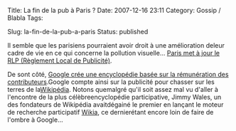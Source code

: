 Title: La fin de la pub à Paris ?
Date: 2007-12-16 23:11
Category: Gossip / Blabla
Tags: <?xml version="1.0" encoding="utf-8"?>

Slug: la-fin-de-la-pub-a-paris
Status: published

Il semble que les parisiens pourraient avoir droit à une amélioration deleur cadre de vie en ce qui concerne la pollution visuelle... [Paris met à jour le RLP (Règlement Local de Publicité)](\%22http://www.lexpansion.com/economie/actualite-entreprise/le-projet-anti-affichage-de-paris-affole-les-publicitaires_136547.html\%22).

De sont côté, [Google crée une encyclopédie basée sur la rémunération des contributeurs](\%22http://www.lexpansion.com/economie/actualite-high-tech/google-s-attaque-a-wikipedia_136684.html\%22).Google compte ainsi sur la publicité pour chasser sur les terres de la[Wikipédia](\%22http://fr.wikipedia.org\%22). Notons quemalgré qu'il soit assez mal vu d'aller à l'encontre de la plus célèbreencyclopédie participative, Jimmy Wales, un des fondateurs de Wikipédia avaitdégainé le premier en lançant le moteur de recherche participatif [Wikia](\%22http://search.wikia.com/wiki/search:About/fr\%22), ce dernierétant encore loin de faire de l'ombre à Google...
